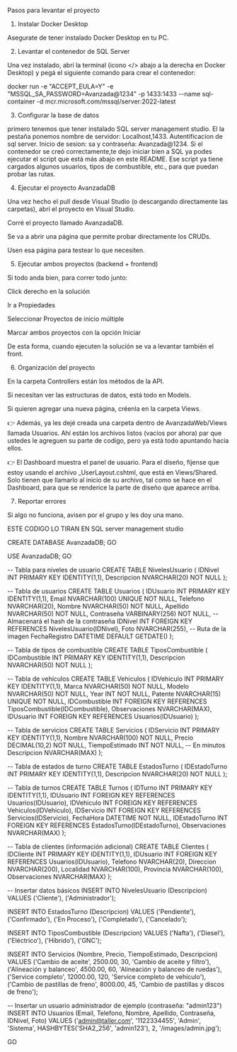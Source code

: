 Pasos para levantar el proyecto
1) Instalar Docker Desktop

Asegurate de tener instalado Docker Desktop en tu PC.

2) Levantar el contenedor de SQL Server

Una vez instalado, abrí la terminal (icono </> abajo a la derecha en Docker Desktop) y pegá el siguiente comando para crear el contenedor:

docker run -e "ACCEPT_EULA=Y" -e "MSSQL_SA_PASSWORD=Avanzada@1234" -p 1433:1433 --name sql-container -d mcr.microsoft.com/mssql/server:2022-latest

3) Configurar la base de datos

primero tenemos que tener instalado SQL server management studio.
El la pestaña ponemos nombre de servidor: Localhost,1433.
Autentificacion de sql server.
Inicio de sesion: sa y contraseña: Avanzada@1234.
Si el contenedor se creó correctamente,te dejo iniciar bien a SQL ya podes ejecutar el script que está más abajo en este README.
Ese script ya tiene cargados algunos usuarios, tipos de combustible, etc., para que puedan probar las rutas.

4) Ejecutar el proyecto AvanzadaDB

Una vez hecho el pull desde Visual Studio (o descargando directamente las carpetas), abrí el proyecto en Visual Studio.

Corré el proyecto llamado AvanzadaDB.

Se va a abrir una página que permite probar directamente los CRUDs.

Usen esa página para testear lo que necesiten.

5) Ejecutar ambos proyectos (backend + frontend)

Si todo anda bien, para correr todo junto:

Click derecho en la solución

Ir a Propiedades

Seleccionar Proyectos de inicio múltiple

Marcar ambos proyectos con la opción Iniciar

De esta forma, cuando ejecuten la solución se va a levantar también el front.

6) Organización del proyecto

En la carpeta Controllers están los métodos de la API.

Si necesitan ver las estructuras de datos, está todo en Models.

Si quieren agregar una nueva página, créenla en la carpeta Views.

👉 Además, ya les dejé creada una carpeta dentro de AvanzadaWeb/Views llamada Usuarios.
Ahí están los archivos listos (vacíos por ahora) par que ustedes le agreguen su parte de codigo, pero ya está todo apuntando hacia ellos.

👉 El Dashboard muestra el panel de usuario. Para el diseño, fíjense que estoy usando el archivo _UserLayout.cshtml, que está en Views/Shared.
Solo tienen que llamarlo al inicio de su archivo, tal como se hace en el Dashboard, para que se renderice la parte de diseño que aparece arriba.

7) Reportar errores

Si algo no funciona, avisen por el grupo y les doy una mano.

ESTE CODIGO LO TIRAN EN SQL server management studio

CREATE DATABASE AvanzadaDB;
GO

USE AvanzadaDB;
GO

-- Tabla para niveles de usuario
CREATE TABLE NivelesUsuario (
    IDNivel INT PRIMARY KEY IDENTITY(1,1),
    Descripcion NVARCHAR(20) NOT NULL
);

-- Tabla de usuarios
CREATE TABLE Usuarios (
    IDUsuario INT PRIMARY KEY IDENTITY(1,1),
    Email NVARCHAR(100) UNIQUE NOT NULL,
    Telefono NVARCHAR(20),
    Nombre NVARCHAR(50) NOT NULL,
    Apellido NVARCHAR(50) NOT NULL,
    Contraseña VARBINARY(256) NOT NULL, -- Almacenará el hash de la contraseña
    IDNivel INT FOREIGN KEY REFERENCES NivelesUsuario(IDNivel),
    Foto NVARCHAR(255), -- Ruta de la imagen
    FechaRegistro DATETIME DEFAULT GETDATE()
);

-- Tabla de tipos de combustible
CREATE TABLE TiposCombustible (
    IDCombustible INT PRIMARY KEY IDENTITY(1,1),
    Descripcion NVARCHAR(50) NOT NULL
);

-- Tabla de vehículos
CREATE TABLE Vehiculos (
    IDVehiculo INT PRIMARY KEY IDENTITY(1,1),
    Marca NVARCHAR(50) NOT NULL,
    Modelo NVARCHAR(50) NOT NULL,
    Year INT NOT NULL,
    Patente NVARCHAR(15) UNIQUE NOT NULL,
    IDCombustible INT FOREIGN KEY REFERENCES TiposCombustible(IDCombustible),
    Observaciones NVARCHAR(MAX),
    IDUsuario INT FOREIGN KEY REFERENCES Usuarios(IDUsuario)
);

-- Tabla de servicios
CREATE TABLE Servicios (
    IDServicio INT PRIMARY KEY IDENTITY(1,1),
    Nombre NVARCHAR(100) NOT NULL,
    Precio DECIMAL(10,2) NOT NULL,
    TiempoEstimado INT NOT NULL, -- En minutos
    Descripcion NVARCHAR(MAX)
);

-- Tabla de estados de turno
CREATE TABLE EstadosTurno (
    IDEstadoTurno INT PRIMARY KEY IDENTITY(1,1),
    Descripcion NVARCHAR(20) NOT NULL
);

-- Tabla de turnos
CREATE TABLE Turnos (
    IDTurno INT PRIMARY KEY IDENTITY(1,1),
    IDUsuario INT FOREIGN KEY REFERENCES Usuarios(IDUsuario),
    IDVehiculo INT FOREIGN KEY REFERENCES Vehiculos(IDVehiculo),
    IDServicio INT FOREIGN KEY REFERENCES Servicios(IDServicio),
    FechaHora DATETIME NOT NULL,
    IDEstadoTurno INT FOREIGN KEY REFERENCES EstadosTurno(IDEstadoTurno),
    Observaciones NVARCHAR(MAX)
);

-- Tabla de clientes (información adicional)
CREATE TABLE Clientes (
    IDCliente INT PRIMARY KEY IDENTITY(1,1),
    IDUsuario INT FOREIGN KEY REFERENCES Usuarios(IDUsuario),
    Telefono NVARCHAR(20),
    Direccion NVARCHAR(200),
    Localidad NVARCHAR(100),
    Provincia NVARCHAR(100),
    Observaciones NVARCHAR(MAX)
);

-- Insertar datos básicos
INSERT INTO NivelesUsuario (Descripcion) VALUES 
('Cliente'),
('Administrador');

INSERT INTO EstadosTurno (Descripcion) VALUES 
('Pendiente'),
('Confirmado'),
('En Proceso'),
('Completado'),
('Cancelado');

INSERT INTO TiposCombustible (Descripcion) VALUES 
('Nafta'),
('Diesel'),
('Eléctrico'),
('Híbrido'),
('GNC');

INSERT INTO Servicios (Nombre, Precio, TiempoEstimado, Descripcion) VALUES 
('Cambio de aceite', 2500.00, 30, 'Cambio de aceite y filtro'),
('Alineación y balanceo', 4500.00, 60, 'Alineación y balanceo de ruedas'),
('Service completo', 12000.00, 120, 'Service completo de vehículo'),
('Cambio de pastillas de freno', 8000.00, 45, 'Cambio de pastillas y discos de freno');

-- Insertar un usuario administrador de ejemplo (contraseña: "admin123")
INSERT INTO Usuarios (Email, Telefono, Nombre, Apellido, Contraseña, IDNivel, Foto)
VALUES ('admin@taller.com', '1122334455', 'Admin', 'Sistema', 
HASHBYTES('SHA2_256', 'admin123'), 2, '/images/admin.jpg');

GO
